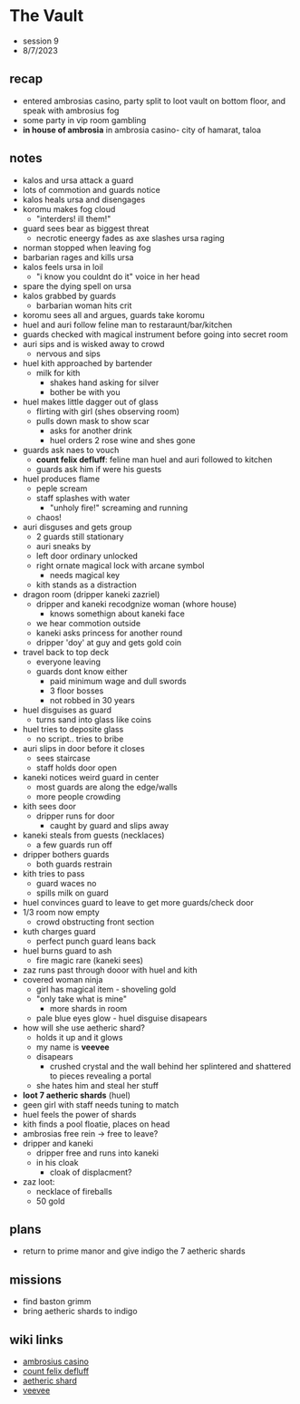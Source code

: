 # The Vault 
- session 9
- 8/7/2023 
 
## recap 
- entered ambrosias casino, party split to loot vault on bottom floor, and speak with ambrosius fog
- some party in vip room gambling
- **in house of ambrosia** in ambrosia casino- city of hamarat, taloa

## notes   
- kalos and ursa attack a guard
- lots of commotion and guards notice
- kalos heals ursa and disengages
- koromu makes fog cloud
    - "interders! ill them!"
- guard sees bear as biggest threat
    - necrotic eneergy fades as axe slashes ursa raging
- norman stopped when leaving fog
- barbarian rages and kills ursa
- kalos feels ursa in loil
    - "i know you couldnt do it" voice in her head
- spare the dying spell on ursa
- kalos grabbed by guards
    - barbarian woman hits crit
- koromu sees all and argues, guards take koromu
- huel and auri follow feline man to restaraunt/bar/kitchen
- guards checked with magical instrument before going into secret room
- auri sips and is wisked away to crowd
    - nervous and sips
- huel kith approached by bartender
    - milk for kith
        - shakes hand asking for silver
        - bother be with you
- huel makes little dagger out of glass
    - flirting with girl (shes observing room)
    - pulls down mask to show scar
        - asks for another drink
        - huel orders 2 rose wine and shes gone
- guards ask naes to vouch
    - **count felix defluff**: feline man huel and auri followed to kitchen
    - guards ask him if were his guests
- huel produces flame
    - peple scream
    - staff splashes with water
        - "unholy fire!" screaming and running
    - chaos! 
- auri disguses and gets group
    - 2 guards still stationary
    - auri sneaks by
    - left door ordinary unlocked
    - right ornate magical lock with arcane symbol
        - needs magical key
    - kith stands as a distraction
- dragon room (dripper kaneki zazriel)
    - dripper and kaneki recodgnize woman (whore house)
        - knows somethign about kaneki face
    - we hear commotion outside
    - kaneki asks princess for another round
    - dripper 'doy' at guy and gets gold coin
- travel back to top deck
    - everyone leaving
    - guards dont know either
        - paid minimum wage and dull swords
        - 3 floor bosses
        - not robbed in 30 years
- huel disguises as guard
    - turns sand into glass like coins
- huel tries to deposite glass
    - no script.. tries to bribe
- auri slips in door before it closes
    - sees staircase
    - staff holds door open
- kaneki notices weird guard in center
    - most guards are along the edge/walls
    - more people crowding
- kith sees door
    - dripper runs for door
        - caught by guard and slips away
- kaneki steals from guests (necklaces)
    - a few guards run off
- dripper bothers guards
    - both guards restrain
- kith tries to pass
    - guard waces no
    - spills milk on guard
- huel convinces guard to leave to get more guards/check door
- 1/3 room now empty
    - crowd obstructing front section
- kuth charges guard
    - perfect punch guard leans back
- huel burns guard to ash
    - fire magic rare (kaneki sees)
- zaz runs past through dooor with huel and kith
- covered woman ninja
    - girl has magical item - shoveling gold
    - "only take what is mine"
        - more shards in room
    - pale blue eyes glow - huel disguise disapears
- how will she use aetheric shard?
    - holds it up and it glows
    - my name is **veevee**
    - disapears
        - crushed crystal and the wall behind her splintered and shattered to pieces revealing a portal
    - she hates him and steal her stuff
- **loot 7 aetheric shards** (huel)
- geen girl with staff needs tuning to match
- huel feels the power of shards
- kith finds a pool floatie, places on head
- ambrosias free rein -> free to leave?
- dripper and kaneki
    - dripper free and runs into kaneki
    - in his cloak
        - cloak of displacment?
- zaz loot: 
    - necklace of fireballs
    - 50 gold


## plans
- return to prime manor and give indigo the 7 aetheric shards

## missions
- find baston grimm
- bring aetheric shards to indigo

## wiki links  
- [ambrosius casino](../lore.md#ambrosius-casino)
- [count felix defluff](../lore.md#count-felix-defluff)
- [aetheric shard](../lore.md#aetheric-shard)
- [veevee](../lore.md#veevee)
 
 



